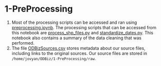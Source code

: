 # 1-PreProcessing

1. Most of the processing scripts can be accessed and ran using [preprocessing.ipynb](https://kubeflow.aaw.cloud.statcan.ca/notebook/deil-lode/odbiz-processing/doc/tree/ODBiz/1-PreProcessing/preprocessing.ipynb). The processing scripts that can be accessed from this notebook are [process_shp_files.py](https://kubeflow.aaw.cloud.statcan.ca/notebook/deil-lode/odbiz-processing/doc/tree/ODBiz/1-PreProcessing/process_shp_files.py) and [standardize_dates.py](https://kubeflow.aaw.cloud.statcan.ca/notebook/deil-lode/odbiz-processing/doc/tree/ODBiz/1-PreProcessing/standardize_dates.py).
This notebook also contains a summary of the data cleaning that was performed.
2. The file [ODBizSources.csv](https://kubeflow.aaw.cloud.statcan.ca/notebook/deil-lode/odbiz-processing/doc/tree/ODBiz/1-PreProcessing/ODBizSources.csv) stores metadata about our source files, including links to the original sources. Our source files are stored in `/home/jovyan/ODBiz/1-PreProcessing/raw`.